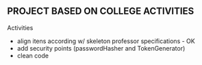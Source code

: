 ## PROJECT BASED ON COLLEGE ACTIVITIES ##

Activities 

- align itens according w/ skeleton professor specifications - OK
- add security points (passwordHasher and TokenGenerator)
- clean code